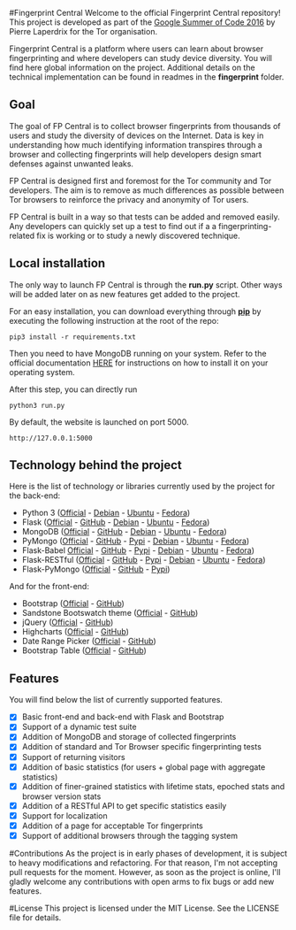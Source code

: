 #Fingerprint Central
Welcome to the official Fingerprint Central repository!
This project is developed as part of the
[Google Summer of Code 2016](https://summerofcode.withgoogle.com/projects/#5574889654190080)
by Pierre Laperdrix for the Tor organisation.

Fingerprint Central is a platform where users can learn about browser fingerprinting and
where developers can study device diversity.
You will find here global information on the project.
Additional details on the technical implementation can be found in readmes in the **fingerprint** folder.

## Goal
The goal of FP Central is to collect browser fingerprints from thousands of users and study
the diversity of devices on the Internet. Data is key in understanding how much identifying
information transpires through a browser and collecting fingerprints will help developers
design smart defenses against unwanted leaks.

FP Central is designed first and foremost for the Tor community and Tor developers.
The aim is to remove as much differences as possible between Tor browsers to reinforce the
privacy and anonymity of Tor users.

FP Central is built in a way so that tests can be added and removed easily.
Any developers can quickly set up a test to find out if a a fingerprinting-related fix
is working or to study a newly discovered technique.


## Local installation
The only way to launch FP Central is through the **run.py** script.
Other ways will be added later on as new features get added to the project.

For an easy installation, you can download everything through **[pip](https://packaging.python.org/en/latest/install_requirements_linux/#installing-pip-setuptools-wheel-with-linux-package-managers)**
by executing the following instruction at the root of the repo:

    pip3 install -r requirements.txt


Then you need to have MongoDB running on your system.
Refer to the official documentation [HERE](https://docs.mongodb.com/manual/installation/)
for instructions on how to install it on your operating system.

After this step, you can directly run

    python3 run.py

By default, the website is launched on port 5000.

    http://127.0.0.1:5000

## Technology behind the project
Here is the list of technology or libraries currently used by the project for the back-end:
* Python 3 ([Official](https://www.python.org/) - [Debian](https://packages.debian.org/jessie/python3) - [Ubuntu](http://packages.ubuntu.com/xenial/python3) - [Fedora](https://apps.fedoraproject.org/packages/python3))
* Flask ([Official](http://flask.pocoo.org/) - [GitHub](https://github.com/pallets/flask) - [Debian](https://packages.debian.org/jessie/python3-flask) - [Ubuntu](http://packages.ubuntu.com/xenial/python3-flask) - [Fedora](https://apps.fedoraproject.org/packages/python3-flask))
* MongoDB ([Official](https://www.mongodb.com/) - [GitHub](https://github.com/mongodb/mongo) - [Debian](https://packages.debian.org/jessie/mongodb) - [Ubuntu](http://packages.ubuntu.com/xenial/mongodb) - [Fedora](https://apps.fedoraproject.org/packages/mongodb))
* PyMongo ([Official](https://api.mongodb.com/python/current/) - [GitHub](https://github.com/mongodb/mongo-python-driver) - [Pypi](https://pypi.python.org/pypi/pymongo) - [Debian](https://packages.debian.org/jessie/python3-pymongo) - [Ubuntu](http://packages.ubuntu.com/xenial/python3-pymongo) - [Fedora](https://apps.fedoraproject.org/packages/python3-pymongo))
* Flask-Babel [Official](https://pythonhosted.org/Flask-Babel/) - [GitHub](https://github.com/python-babel/flask-babel) - [Pypi](https://pypi.python.org/pypi/Flask-Babel) - [Debian](https://packages.debian.org/stretch/python3-flask-babel) - [Ubuntu](http://packages.ubuntu.com/xenial/python3-flask-babel) - [Fedora](https://apps.fedoraproject.org/packages/python-flask-babel))
* Flask-RESTful ([Official](https://flask-restful.readthedocs.io/en/latest/) - [GitHub](https://github.com/flask-restful/flask-restful) - [Pypi](https://pypi.python.org/pypi/Flask-RESTful) - [Debian](https://packages.debian.org/stretch/python3-flask-restful) - [Ubuntu](http://packages.ubuntu.com/xenial/python3-flask-restful) - [Fedora](https://apps.fedoraproject.org/packages/python-flask-restful))
* Flask-PyMongo ([Official](https://flask-pymongo.readthedocs.io/en/latest/) - [GitHub](https://github.com/dcrosta/flask-pymongo) - [Pypi](https://pypi.python.org/pypi/Flask-PyMongo))

And for the front-end:
* Bootstrap ([Official](https://getbootstrap.com/) - [GitHub](https://github.com/twbs/bootstrap))
* Sandstone Bootswatch theme ([Official](https://bootswatch.com/) - [GitHub](https://github.com/thomaspark/bootswatch))
* jQuery ([Official](https://jquery.com/) - [GitHub](https://github.com/jquery/jquery))
* Highcharts ([Official](http://www.highcharts.com/) - [GitHub](https://github.com/highcharts/highcharts))
* Date Range Picker ([Official](http://www.daterangepicker.com/) - [GitHub](https://github.com/dangrossman/bootstrap-daterangepicker))
* Bootstrap Table ([Official](http://bootstrap-table.wenzhixin.net.cn/) - [GitHub](https://github.com/wenzhixin/bootstrap-table))

## Features
You will find below the list of currently supported features.

- [x] Basic front-end and back-end with Flask and Bootstrap
- [x] Support of a dynamic test suite
- [x] Addition of MongoDB and storage of collected fingerprints
- [x] Addition of standard and Tor Browser specific fingerprinting tests
- [x] Support of returning visitors
- [x] Addition of basic statistics (for users + global page with aggregate statistics)
- [x] Addition of finer-grained statistics with lifetime stats, epoched stats and browser version stats
- [x] Addition of a RESTful API to get specific statistics easily
- [x] Support for localization
- [x] Addition of a page for acceptable Tor fingerprints
- [x] Support of additional browsers through the tagging system

#Contributions
As the project is in early phases of development, it is subject to heavy modifications
and refactoring. For that reason, I'm not accepting pull requests for the moment.
However, as soon as the project is online, I'll gladly welcome any contributions with open arms
to fix bugs or add new features.

#License
This project is licensed under the MIT License. See the LICENSE file for details.
